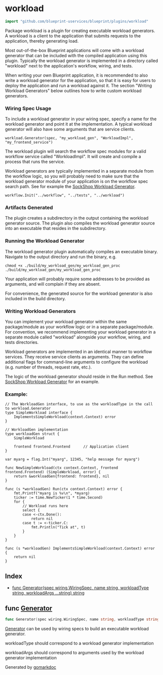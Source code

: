 <!-- Code generated by gomarkdoc. DO NOT EDIT -->

# workload

```go
import "github.com/blueprint-uservices/blueprint/plugins/workload"
```

Package workload is a plugin for creating executable workload generators. A workload is a client to the application that submits requests to the application, thereby generating load.

Most out\-of\-the\-box Blueprint applications will come with a workload generator that can be included with the compiled application using this plugin. Typically the workload generator is implemented in a directory called "workload" next to the application's workflow, wiring, and tests.

When writing your own Blueprint application, it is recommended to also write a workload generator for the application, so that it is easy for users to deploy the application and run a workload against it. The section "Writing Workload Generators" below outlines how to write custom workload generators.

### Wiring Spec Usage

To include a workload generator in your wiring spec, specify a name for the workload generator and point it at the implementation. A typical workload generator will also have some arguments that are service clients.

```
workload.Generator(spec, "my_workload_gen", "WorkloadImpl", "my_frontend_service")
```

The workload plugin will search the workflow spec modules for a valid workflow service called "WorkloadImpl". It will create and compile a process that runs the service.

Workload generators are typically implemented in a separate module from the workflow logic, so you will probably need to make sure that the workload generator module of your application is on the workflow spec search path. See for example the [SockShop Workload Generator](<https://github.com/blueprint-uservices/blueprint/tree/main/examples/sockshop/workload/workloadgen/workload.go>).

```
workflow.Init("../workflow", "../tests", "../workload")
```

### Artifacts Generated

The plugin creates a subdirectory in the output containing the workload generator source. The plugin also compiles the workload generator source into an executable that resides in the subdirectory.

### Running the Workload Generator

The workload generator plugin automatically compiles an executable binary. Navigate to the output directory and run the binary, e.g.

```
chmod +x ./build/my_workload_gen/my_workload_gen_proc
./build/my_workload_gen/my_workload_gen_proc
```

Your application will probably require some addresses to be provided as arguments, and will complain if they are absent.

For convenience, the generated source for the workload generator is also included in the build directory.

### Writing Workload Generators

You can implement your workload generator within the same package/module as your workflow logic or in a separate package/module. For convention, we recommend implementing your workload generator in a separate module called "workload" alongside your workflow, wiring, and tests directories.

Workload generators are implemented in an identical manner to workflow services. They receive service clients as arguments. They can define additional flags for command\-line arguments to configure the workload \(e.g. number of threads, request rate, etc.\).

The logic of the workload generator should reside in the Run method. See [SockShop Workload Generator](<https://github.com/blueprint-uservices/blueprint/tree/main/examples/sockshop/workload/workloadgen/workload.go>) for an example.

### Example:

```
// The WorkloadGen interface, to use as the workloadType in the call to workload.Generator
type SimpleWorkload interface {
	ImplementsSimpleWorkload(context.Context) error
}

// WorkloadGen implementation
type workloadGen struct {
	SimpleWorkload

	frontend frontend.Frontend 		// Application client
}

var myarg = flag.Int("myarg", 12345, "help message for myarg")

func NewSimpleWorkload(ctx context.Context, frontend frontend.Frontend) (SimpleWorkload, error) {
	return &workloadGen{frontend: frontend}, nil
}

func (s *workloadGen) Run(ctx context.Context) error {
	fmt.Printf("myarg is %v\n", *myarg)
	ticker := time.NewTicker(1 * time.Second)
	for {
		// Workload runs here
		select {
		case <-ctx.Done():
			return nil
		case t := <-ticker.C:
			fmt.Println("Tick at", t)
		}
	}
}

func (s *workloadGen) ImplementsSimpleWorkload(context.Context) error {
	return nil
}
```

## Index

- [func Generator\(spec wiring.WiringSpec, name string, workloadType string, workloadArgs ...string\) string](<#Generator>)


<a name="Generator"></a>
## func [Generator](<https://github.com/blueprint-uservices/blueprint/blob/main/plugins/workload/wiring.go#L115>)

```go
func Generator(spec wiring.WiringSpec, name string, workloadType string, workloadArgs ...string) string
```

[Generator](<#Generator>) can be used by wiring specs to build an executable workload generator.

workloadType should correspond to a workload generator implementation

workloadArgs should correspond to arguments used by the workload generator implementation

Generated by [gomarkdoc](<https://github.com/princjef/gomarkdoc>)
